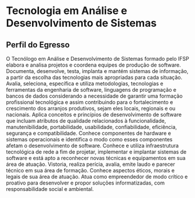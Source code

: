 # Tecnologia em Análise e Desenvolvimento de Sistemas

## Perfil do Egresso

O Tecnólogo em Análise e Desenvolvimento de Sistemas formado pelo IFSP elabora e
analisa projetos e coordena equipes de produção de software. Documenta, desenvolve, testa,
implanta e mantém sistemas de informação, a partir da escolha das tecnologias mais apropriadas
para cada situação. Avalia, seleciona, específica e utiliza metodologias, tecnologias e
ferramentas da engenharia de software, linguagens de programação e bancos de dados
considerando a necessidade de garantir uma formação profissional tecnológica e assim
contribuindo para o fortalecimento e crescimento dos arranjos produtivos, sejam eles locais,
regionais e ou nacionais. Aplica conceitos e princípios de desenvolvimento de software que
incluam atributos de qualidade relacionados à funcionalidade, manutenibilidade, portabilidade,
usabilidade, confiabilidade, eficiência, segurança e compatibilidade. Conhece componentes de
hardware e sistemas operacionais e identifica o modo como esses componentes afetam o
desenvolvimento de software. Conhece e utiliza infraestrutura tecnológica de rede a fim de
projetar, implementar e implantar sistemas de software e está apto a reconhecer novas técnicas
e equipamentos em sua área de atuação. Vistoria, realiza perícia, avalia, emite laudo e parecer
técnico em sua área de formação. Conhece aspectos éticos, morais e legais de sua área de
atuação. Atua como empreendedor de modo crítico e proativo para desenvolver e propor soluções
informatizadas, com responsabilidade social e ambiental.
